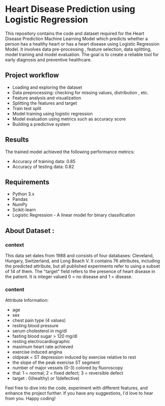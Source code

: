 # Heart Disease Prediction using Logistic Regression

This repository contains the code and dataset required for the Heart Disease Prediction Machine Learning Model which predicts whether a person has a healthy heart or has a heart disease using Logistic Regression Model. It involves data pre-processing , feature selection, data splitting, model training and model evaluation. The goal is to create a reliable tool for early diagnosis and preventive healthcare.

## Project workflow
- Loading and exploring the dataset
- Data preprocessing: checking for missing values, distribution , etc.
- Feature analysis and visualization
- Splitting the features and target
- Train test split
- Model training using logistic regression
- Model evaluation using metrics such as accuracy score
- Building a predictive system

## Results
The trained model achieved the following performance metrics:

- Accuracy of training data: 0.85 
- Accuracy of testing data: 0.82

## Requirements
- Python 3.x
- Pandas
- NumPy
- Scikit-learn
- Logistic Regression - A linear model for binary classification

## About Dataset :

### context
This data set dates from 1988 and consists of four databases: Cleveland, Hungary, Switzerland, and Long Beach V. It contains 76 attributes, including the predicted attribute, but all published experiments refer to using a subset of 14 of them. The "target" field refers to the presence of heart disease in the patient. It is integer valued 0 = no disease and 1 = disease.

### content
Attribute Information:
- age
- sex
- chest pain type (4 values)
- resting blood pressure
- serum cholesterol in mg/dl
- fasting blood sugar > 120 mg/dl
- resting electrocardiographic 
- maximum heart rate achieved
- exercise induced angina
- oldpeak = ST depression induced by exercise relative to rest
- the slope of the peak exercise ST segment
- number of major vessels (0-3) colored by fluoroscopy
- thal: 1 = normal; 2 = fixed defect; 3 = reversible defect
- target : 0(healthy) or 1(defective)

Feel free to dive into the code, experiment with different features, and enhance the project further. If you have any suggestions, I'd love to hear from you. Happy coding!